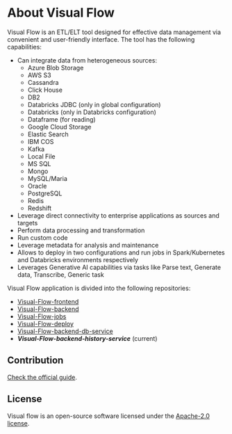 # About Visual Flow

Visual Flow is an ETL/ELT tool designed for effective data management via convenient and user-friendly interface. The tool has the following capabilities:

- Can integrate data from heterogeneous sources:
  - Azure Blob Storage
  - AWS S3
  - Cassandra
  - Click House
  - DB2
  - Databricks JDBC (only in global configuration)
  - Databricks (only in Databricks configuration)
  - Dataframe (for reading)
  - Google Cloud Storage
  - Elastic Search
  - IBM COS
  - Kafka
  - Local File
  - MS SQL
  - Mongo
  - MySQL/Maria
  - Oracle
  - PostgreSQL
  - Redis
  - Redshift
- Leverage direct connectivity to enterprise applications as sources and targets
- Perform data processing and transformation
- Run custom code
- Leverage metadata for analysis and maintenance
- Allows to deploy in two configurations and run jobs in Spark/Kubernetes and Databricks environments respectively
- Leverages Generative AI capabilities via tasks like Parse text, Generate data, Transcribe, Generic task

Visual Flow application is divided into the following repositories:

- [Visual-Flow-frontend](https://github.com/ibagroup-eu/Visual-Flow-frontend)
- [Visual-Flow-backend](https://github.com/ibagroup-eu/Visual-Flow-backend)
- [Visual-Flow-jobs](https://github.com/ibagroup-eu/Visual-Flow-jobs)
- [Visual-Flow-deploy](https://github.com/ibagroup-eu/Visual-Flow-deploy)
- [Visual-Flow-backend-db-service](https://github.com/ibagroup-eu/Visual-Flow-backend-db-service)
- _**Visual-Flow-backend-history-service**_ (current)

## Contribution

[Check the official guide](https://github.com/ibagroup-eu/Visual-Flow/blob/main/CONTRIBUTING.md).

## License

Visual flow is an open-source software licensed under the [Apache-2.0 license](./LICENSE).
